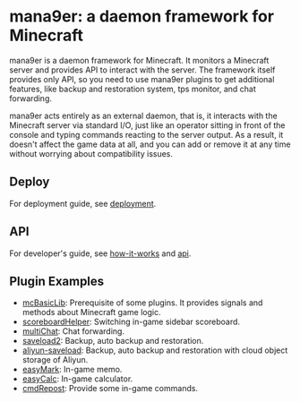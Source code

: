 # mana9er: a daemon framework for Minecraft
mana9er is a daemon framework for Minecraft. It monitors a Minecraft server and provides API to interact with the server. The framework itself provides only API, so you need to use mana9er plugins to get additional features, like backup and restoration system, tps monitor, and chat forwarding.

mana9er acts entirely as an external daemon, that is, it interacts with the Minecraft server via standard I/O, just like an operator sitting in front of the console and typing commands reacting to the server output. As a result, it doesn't affect the game data at all, and you can add or remove it at any time without worrying about compatibility issues.

## Deploy

For deployment guide, see [deployment](../docs/en/deploy-mc.md).

## API

For developer's guide, see [how-it-works](../docs/en/how-it-works.md) and [api](../docs/en/api.md).

## Plugin Examples

+ [mcBasicLib](https://github.com/mana9er/mc-mcBasicLib): Prerequisite of some plugins. It provides signals and methods about Minecraft game logic.
+ [scoreboardHelper](https://github.com/mana9er/mc-scoreboardHelper): Switching in-game sidebar scoreboard.
+ [multiChat](https://github.com/mana9er/mc-multiChat): Chat forwarding.
+ [saveload2](https://github.com/mana9er/mc-saveload2): Backup, auto backup and restoration.
+ [aliyun-saveload](https://github.com/mana9er/mc-aliyun-saveload): Backup, auto backup and restoration with cloud object storage of Aliyun.
+ [easyMark](https://github.com/mana9er/mc-easyMark): In-game memo.
+ [easyCalc](https://github.com/mana9er/mc-easyCalc): In-game calculator.
+ [cmdRepost](https://github.com/mana9er/mc-cmdRepost): Provide some in-game commands.
